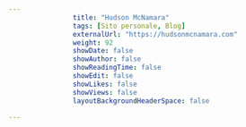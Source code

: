 ---
                title: "Hudson McNamara"
                tags: [Sito personale, Blog]
                externalUrl: "https://hudsonmcnamara.com"
                weight: 92
                showDate: false
                showAuthor: false
                showReadingTime: false
                showEdit: false
                showLikes: false
                showViews: false
                layoutBackgroundHeaderSpace: false
                ---

